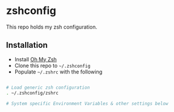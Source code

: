 # zshconfig

This repo holds my zsh configuration.

## Installation
- Install [Oh My Zsh](https://ohmyz.sh/)
- Clone this repo to `~/.zshconfig`
- Populate `~/.zshrc` with the following

```sh

# Load generic zsh configuration
. ~/.zshconfig/zshrc

# System specific Environment Variables & other settings below

```